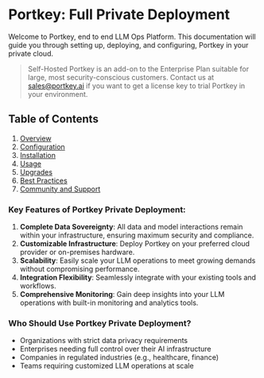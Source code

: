 # Portkey: Full Private Deployment

Welcome to Portkey, end to end LLM Ops Platform. This documentation will guide you through setting up, deploying, and configuring, Portkey in your private cloud.

> Self-Hosted Portkey is an add-on to the Enterprise Plan suitable for large, most security-conscious customers. Contact us at sales@portkey.ai if you want to get a license key to trial Portkey in your environment.

## Table of Contents

1. [Overview](./overview.md)
2. [Configuration](./configuration.md)
3. [Installation](./installation.md)
4. [Usage](./usage.md)
5. [Upgrades](./upgrades.md)
6. [Best Practices](./best-practices.md)
7. [Community and Support](./community-and-support.md)

### Key Features of Portkey Private Deployment:

1.  **Complete Data Sovereignty**: All data and model interactions remain within your infrastructure, ensuring maximum security and compliance.
2.  **Customizable Infrastructure**: Deploy Portkey on your preferred cloud provider or on-premises hardware.
3.  **Scalability**: Easily scale your LLM operations to meet growing demands without compromising performance.
4.  **Integration Flexibility**: Seamlessly integrate with your existing tools and workflows.
5.  **Comprehensive Monitoring**: Gain deep insights into your LLM operations with built-in monitoring and analytics tools.

### Who Should Use Portkey Private Deployment?

-   Organizations with strict data privacy requirements
-   Enterprises needing full control over their AI infrastructure
-   Companies in regulated industries (e.g., healthcare, finance)
-   Teams requiring customized LLM operations at scale
